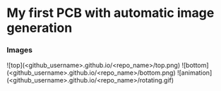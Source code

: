 # My first PCB with automatic image generation

### Images
![top](<github_username>.github.io/<repo_name>/top.png)
![bottom](<github_username>.github.io/<repo_name>/bottom.png)
![animation](<github_username>.github.io/<repo_name>/rotating.gif)

